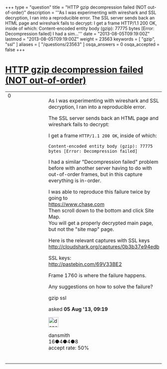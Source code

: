 +++
type = "question"
title = "HTTP gzip decompression failed (NOT out-of-order)"
description = '''As I was experimenting with wireshark and SSL decryption, I ran into a reproducible error. The SSL server sends back an HTML page and wireshark fails to decrypt: I get a frame HTTP/1.1 200 OK, inside of which: Content-encoded entity body (gzip): 77775 bytes [Error: Decompression failed]  I had a sim...'''
date = "2013-08-05T09:19:00Z"
lastmod = "2013-08-05T09:19:00Z"
weight = 23563
keywords = [ "gzip", "ssl" ]
aliases = [ "/questions/23563" ]
osqa_answers = 0
osqa_accepted = false
+++

<div class="headNormal">

# [HTTP gzip decompression failed (NOT out-of-order)](/questions/23563/http-gzip-decompression-failed-not-out-of-order)

</div>

<div id="main-body">

<div id="askform">

<table id="question-table" style="width:100%;"><colgroup><col style="width: 50%" /><col style="width: 50%" /></colgroup><tbody><tr class="odd"><td style="width: 30px; vertical-align: top"><div class="vote-buttons"><div id="post-23563-score" class="post-score" title="current number of votes">0</div><div id="favorite-count" class="favorite-count"></div></div></td><td><div id="item-right"><div class="question-body"><p>As I was experimenting with wireshark and SSL decryption, I ran into a reproducible error.</p><p>The SSL server sends back an HTML page and wireshark fails to decrypt:</p><p>I get a frame <code>HTTP/1.1 200 OK</code>, inside of which:</p><pre><code>Content-encoded entity body (gzip): 77775 bytes [Error: Decompression failed]</code></pre><p>I had a similar "Decompression failed" problem before with another server having to do with out-of-order frames, but in this capture everything is in-order.</p><p>I was able to reproduce this failure twice by going to<br />
<a href="https://www.chase.com"></a><a href="https://www.chase.com">https://www.chase.com</a><br />
Then scroll down to the bottom and click Site Map.<br />
You will get a properly decrypted main page, but not the "site map" page.</p><p>Here is the relevant captures with SSL keys<br />
<a href="http://cloudshark.org/captures/0b3b37e94edb">http://cloudshark.org/captures/0b3b37e94edb</a></p><p>SSL keys:<br />
<a href="http://pastebin.com/69V33BE2">http://pastebin.com/69V33BE2</a></p><p>Frame 1760 is where the failure happens.</p><p>Any suggestions on how to solve the failure?</p></div><div id="question-tags" class="tags-container tags">gzip ssl</div><div id="question-controls" class="post-controls"></div><div class="post-update-info-container"><div class="post-update-info post-update-info-user"><p>asked <strong>05 Aug '13, 09:19</strong></p><img src="https://secure.gravatar.com/avatar/5539b49a6661453d168b03c047917c5a?s=32&amp;d=identicon&amp;r=g" class="gravatar" width="32" height="32" alt="dansmith&#39;s gravatar image" /><p>dansmith<br />
<span class="score" title="16 reputation points">16</span><span title="4 badges"><span class="badge1">●</span><span class="badgecount">4</span></span><span title="4 badges"><span class="silver">●</span><span class="badgecount">4</span></span><span title="8 badges"><span class="bronze">●</span><span class="badgecount">8</span></span><br />
<span class="accept_rate" title="Rate of the user&#39;s accepted answers">accept rate:</span> <span title="dansmith has one accepted answer">50%</span> </br></br></p></div></div><div id="comments-container-23563" class="comments-container"></div><div id="comment-tools-23563" class="comment-tools"></div><div class="clear"></div><div id="comment-23563-form-container" class="comment-form-container"></div><div class="clear"></div></div></td></tr></tbody></table>

</div>

</div>

